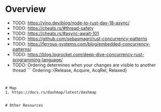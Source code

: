 # Overview


- TODO: https://vino.dev/blog/node-to-rust-day-18-async/
- TODO: https://cheats.rs/#thread-safety
- TODO: https://cheats.rs/#async-await-101
- TODO: https://github.com/sebasmagri/rust-concurrency-patterns
- TODO: https://ferrous-systems.com/blog/embedded-concurrency-patterns/
- TODO: https://blog.logrocket.com/deep-dive-concurrency-rust-programming-language/
- TODO: Ordering determines when your changes are visible to another thread ```
Ordering::{Release, Acquire, AcqRel, Relaxed}
```


# Map
1. https://docs.rs/dashmap/latest/dashmap


# Other Resources
